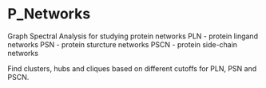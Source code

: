 P_Networks
==========
Graph Spectral Analysis for studying protein networks
PLN - protein lingand networks
PSN - protein sturcture networks
PSCN - protein side-chain networks

Find clusters, hubs and cliques based on different cutoffs for PLN, PSN and PSCN.
